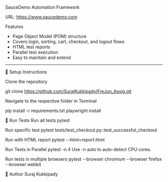 SauceDemo Automation Framework

URL: https://www.saucedemo.com

Features

- Page Object Model (POM) structure
- Covers login, sorting, cart, checkout, and logout flows
- HTML test reports
- Parallel test execution
- Easy to maintain and extend

---

🚀 Setup Instructions

Clone the repository

git clone https://github.com/SurajKukkipady/FreJun_Assig.git

Navigate to the respective folder in Terminal

pip install -r requirements.txt
playwright install

🧪 Run Tests
Run all tests
pytest

Run specific test
pytest tests/test_checkout.py::test_successful_checkout

Run with HTML report
pytest --html=report.html

Run Tests in Parallel
pytest -n 4
Use -n auto to auto-detect CPU cores.

Run tests in multiple browsers
pytest --browser chromium --browser firefox --browser webkit

👤 Author
Suraj Kukkipady
